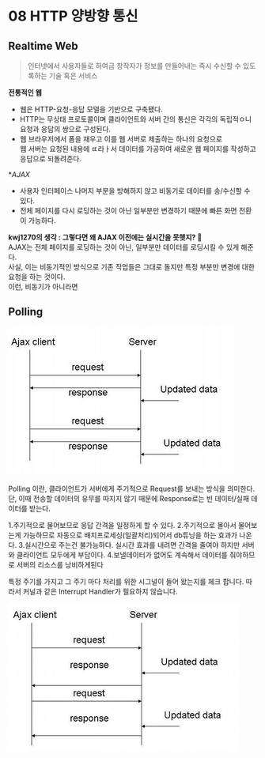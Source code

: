 # 08 HTTP 양방향 통신
## Realtime Web     
> 인터넷에서 사용자들로 하여금 창작자가 정보를 만들어내는 즉시 수신할 수 있도록하는 기술 혹은 서비스   

**전통적인 웹**   
* 웹은 HTTP-요청-응답 모델을 기반으로 구축됐다.      
* HTTP는 무상태 프로토콜이며 클라이언트와 서버 간의 통신은 각각의 독립적ㅇ니 요청과 응답의 쌍으로 구성된다.    
* 웹 브라우저에서 폼을 채우고 이를 웹 서버로 제출하는 하나의 요청으로    
웹 서버는 요청된 내용에 ㄸ라ㅏ서 데이터를 가공하여 새로운 웹 페이지를 작성하고 응답으로 되돌려준다.
  
**AJAX*     
* 사용자 인터페이스 나머지 부분을 방해하지 않고 비동기로 데이터를 송/수신할 수 있다.       
* 전체 페이지를 다시 로딩하는 것이 아닌 일부분만 변경하기 때문에 빠른 화면 전환이 가능하다.   

**kwj1270의 생각 : 그렇다면 왜 AJAX 이전에는 실시간을 못햇지? 🤔**     
AJAX는 전체 페이지를 로딩하는 것이 아닌, 일부분만 데이터를 로딩시킬 수 있게 해준다.        
사실, 이는 비동기적인 방식으로 기존 작업들은 그대로 돌지만 특정 부분만 변경에 대한 요청을 하는 것이다.      
이런, 비동기가 아니라면 


## Polling     
   
![polling.png](./images/polling.png)       
      
Polling 이란, 클라이언트가 서버에게 주기적으로 Request를 보내는 방식을 의미한다.        
단, 이때 전송할 데이터의 유무를 따지지 않기 때문에 Response로는 빈 데이터/실패 데이터를 받는다.      






1.주기적으로 물어보므로 응답 간격을 일정하게 할 수 있다.
2.주기적으로 몰아서 물어보는게 가능하므로 자동으로 배치프로세싱(일괄처리)되어서 db튜닝을 하는 효과가 나온다.
3.실시간으로 주는건 불가능하다. 실시간 효과를 내려면 간격을 줄여야 하지만 서버와 클라이언트 모두에게 부담이다.
4.보낼데이터가 없어도 계속해서 데이터를 줘야하므로 서버의 리소스를 낭비하게된다

특정 주기를 가지고 그 주기 마다 처리를 위한 시그널이 들어 왔는지를 체크 합니다.
따라서 커널과 같은 Interrupt Handler가 필요하지 않습니다.

![longpolling.png](./images/longpolling.png)     

